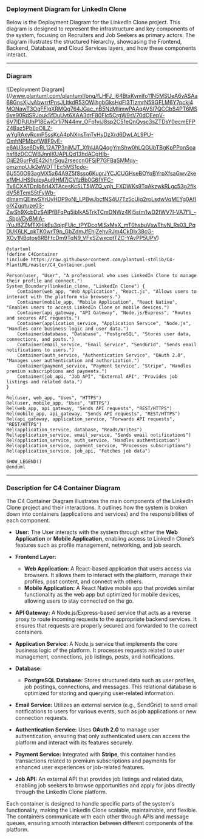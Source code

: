 ### **Deployment Diagram for LinkedIn Clone**

Below is the Deployment Diagram for the LinkedIn Clone project. This diagram is designed to represent the infrastructure and key components of the system, focusing on Recruiters and Job Seekers as primary actors. The diagram illustrates the structured hierarchy, showcasing the Frontend, Backend, Database, and Cloud Services layers, and how these components interact.

---

### **Diagram**

![Deployment Diagram]
(//www.plantuml.com/plantuml/png/fLHFJ_j64BtxKymlfo11N5MSUeA6yASAa68GnsXjJvAbwrrtPnsJLltkdR53OWihgbGksHdFl3TlzmrN59GFLM6Y7pckj4MONawT3OgFFlgXRMQg764JGac_nB5NzMIjmwPAAqAVSI7QCCbS4PT6MS6ve90RdSRJouk5fDuUvt6XAA3drF80FIc5CrgW9sV70dOEepV-6V7lDPJUhP18EwiCr1i7N44mr_OFp1yiJ8sp2C51eQnQysc3sZTDsY0ecmEFPZ4Baz5PbEoOlLZ-wYgRAxyRcmP5ssKcA4pNXnsTmTyHyDzXrd6DwLAL9PU-OmhNPMbqfW8F9yE-e6AU3se6DyRL12A7P3njMJT_XfhlJAQ4qgYmShw0hLQGUbTBgKpPPonSoahsf8zDCCWBJnnlKUAPLQd13hdACgHlb-OijE2GurPdE42kIhrSgu2rseccnGFSjP7GFBaSMMqy-omzmpUJk2eWDTTEc5MS1cdo-6U550O93agMX5x64A9Z5f8sso6KuprJYCJCUGHseBOYqBYrpXfsaGwv2kexfMHJHS9pipyAui9HM7jCVfzBb0G6fYFC-Tv6CXATDnIb6rI4XTAcesKcSLT5WZQ_yph_EXDWKs9TqAkzwkRLgc53g2fikdV58TemS5tFyWb-dlmamQEinvSYrUyHDP9oNl_LPBwJbcfNS4U7Tz5cUig2roLsdwVqMEYg0AfIolXZgqtuze03-ZwSh9XcbDzSAlPfBFqPq5jblkA5TrkTCmDNWz4Kj5stm1wD2fWV7l-VA7f1i_-_SbpVDyBMIA-lYuJBZZMTXHikEu3qjqFUic_tPYDcoMlSxMxX_mT0hsbuVswThvN_Rs03_PqDUK6LK_pkTK0wrT9p_GbZdmJfEhjZehvRJm4CkDIx38cG-XOy1NBqtos6RBFtcDm9TqN9_VFxSZwxcptTZC-YAvPP5UPV)
```plantuml
@startuml
!define C4Container
!include https://raw.githubusercontent.com/plantuml-stdlib/C4-PlantUML/master/C4_Container.puml

Person(user, "User", "A professional who uses LinkedIn Clone to manage their profile and connect.")
System_Boundary(linkedin_clone, "LinkedIn Clone") {
    Container(web_app, "Web Application", "React.js", "Allows users to interact with the platform via browsers.")
    Container(mobile_app, "Mobile Application", "React Native", "Enables users to access LinkedIn Clone on mobile devices.")
    Container(api_gateway, "API Gateway", "Node.js/Express", "Routes and secures API requests.")
    Container(application_service, "Application Service", "Node.js", "Handles core business logic and user data.")
    Container(database, "Database", "PostgreSQL", "Stores user data, connections, and posts.")
    Container(email_service, "Email Service", "SendGrid", "Sends email notifications to users.")
    Container(auth_service, "Authentication Service", "OAuth 2.0", "Manages user authentication and authorization.")
    Container(payment_service, "Payment Service", "Stripe", "Handles premium subscriptions and payments.")
    Container(job_api, "Job API", "External API", "Provides job listings and related data.")
}

Rel(user, web_app, "Uses", "HTTPS")
Rel(user, mobile_app, "Uses", "HTTPS")
Rel(web_app, api_gateway, "Sends API requests", "REST/HTTPS")
Rel(mobile_app, api_gateway, "Sends API requests", "REST/HTTPS")
Rel(api_gateway, application_service, "Forwards API requests", "REST/HTTPS")
Rel(application_service, database, "Reads/Writes")
Rel(application_service, email_service, "Sends email notifications")
Rel(application_service, auth_service, "Handles authentication")
Rel(application_service, payment_service, "Processes subscriptions")
Rel(application_service, job_api, "Fetches job data")

SHOW_LEGEND()
@enduml
```

---


### **Description for C4 Container Diagram**

The C4 Container Diagram illustrates the main components of the LinkedIn Clone project and their interactions. It outlines how the system is broken down into containers (applications and services) and the responsibilities of each component.

- **User:**
  The User interacts with the system through either the **Web Application** or **Mobile Application**, enabling access to LinkedIn Clone’s features such as profile management, networking, and job search.

- **Frontend Layer:**
  - **Web Application:**
    A React-based application that users access via browsers. It allows them to interact with the platform, manage their profiles, post content, and connect with others.
  - **Mobile Application:**
    A React Native mobile app that provides similar functionality as the web app but optimized for mobile devices, allowing users to stay connected on the go.

- **API Gateway:**
  A Node.js/Express-based service that acts as a reverse proxy to route incoming requests to the appropriate backend services. It ensures that requests are properly secured and forwarded to the correct containers.

- **Application Service:**
  A Node.js service that implements the core business logic of the platform. It processes requests related to user management, connections, job listings, posts, and notifications.

- **Database:**
  - **PostgreSQL Database:**
    Stores structured data such as user profiles, job postings, connections, and messages. This relational database is optimized for storing and querying user-related information.

- **Email Service:**
  Utilizes an external service (e.g., SendGrid) to send email notifications to users for various events, such as job applications or new connection requests.

- **Authentication Service:**
  Uses **OAuth 2.0** to manage user authentication, ensuring that only authenticated users can access the platform and interact with its features securely.

- **Payment Service:**
  Integrated with **Stripe**, this container handles transactions related to premium subscriptions and payments for enhanced user experiences or job-related features.

- **Job API:**
  An external API that provides job listings and related data, enabling job seekers to browse opportunities and apply for jobs directly through the LinkedIn Clone platform.

Each container is designed to handle specific parts of the system's functionality, making the LinkedIn Clone scalable, maintainable, and flexible. The containers communicate with each other through APIs and message queues, ensuring smooth interaction between different components of the platform.
